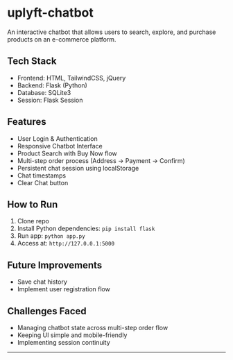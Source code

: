 # uplyft-chatbot
An interactive chatbot that allows users to search, explore, and purchase products on an e-commerce platform.
## Tech Stack
- Frontend: HTML, TailwindCSS, jQuery
- Backend: Flask (Python)
- Database: SQLite3
- Session: Flask Session

## Features
- User Login & Authentication
- Responsive Chatbot Interface
- Product Search with Buy Now flow
- Multi-step order process (Address → Payment → Confirm)
- Persistent chat session using localStorage
- Chat timestamps
- Clear Chat button

## How to Run
1. Clone repo
2. Install Python dependencies: `pip install flask`
3. Run app: `python app.py`
4. Access at: `http://127.0.0.1:5000`

## Future Improvements
- Save chat history
- Implement user registration flow

## Challenges Faced
- Managing chatbot state across multi-step order flow
- Keeping UI simple and mobile-friendly
- Implementing session continuity

---
